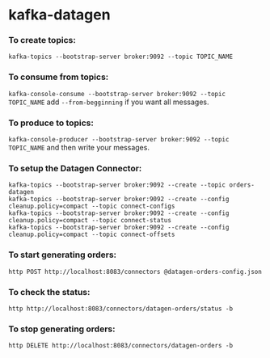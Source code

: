 # kafka-datagen

### To create topics:
```kafka-topics --bootstrap-server broker:9092 --topic TOPIC_NAME```

### To consume from topics:
```kafka-console-consume --bootstrap-server broker:9092 --topic TOPIC_NAME```  add ```--from-begginning``` if you want all messages.

### To produce to topics:
```kafka-console-producer --bootstrap-server broker:9092 --topic TOPIC_NAME``` and then write your messages.

### To setup the Datagen Connector:
```
kafka-topics --bootstrap-server broker:9092 --create --topic orders-datagen
kafka-topics --bootstrap-server broker:9092 --create --config cleanup.policy=compact --topic connect-configs
kafka-topics --bootstrap-server broker:9092 --create --config cleanup.policy=compact --topic connect-status
kafka-topics --bootstrap-server broker:9092 --create --config cleanup.policy=compact --topic connect-offsets
```

### To start generating orders:
```http POST http://localhost:8083/connectors @datagen-orders-config.json```
### To check the status:
```http http://localhost:8083/connectors/datagen-orders/status -b```
### To stop generating orders:
```http DELETE http://localhost:8083/connectors/datagen-orders -b```